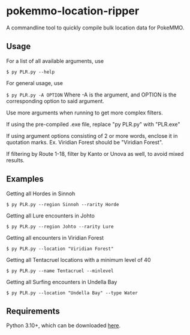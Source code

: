 # pokemmo-location-ripper
A commandline tool to quickly compile bulk location data for PokeMMO.

## Usage
For a list of all available arguments, use
 
  `$ py PLR.py --help`

For general usage, use

  `$ py PLR.py -A OPTION`
Where -A is the argument, and OPTION is the corresponding option to said argument.

Use more arguments when running to get more complex filters.

If using the pre-compiled .exe file, replace "py PLR.py" with "PLR.exe"

If using argument options consisting of 2 or more words, enclose it in quotation marks. Ex. Viridian Forest should be "Viridian Forest".

If filtering by Route 1-18, filter by Kanto or Unova as well, to avoid mixed results.

## Examples
Getting all Hordes in Sinnoh

  `$ py PLR.py --region Sinnoh --rarity Horde`


Getting all Lure encounters in Johto

  `$ py PLR.py --region Johto --rarity Lure`


Getting all encounters in Viridian Forest

  `$ py PLR.py --location "Viridian Forest"`


Getting all Tentacruel locations with a minimum level of 40

  `$ py PLR.py --name Tentacruel --minlevel`


Getting all Surfing encounters in Undella Bay

  `$ py PLR.py --location "Undella Bay" --type Water`


## Requirements
Python 3.10+, which can be downloaded [here](https://www.python.org/downloads/).

